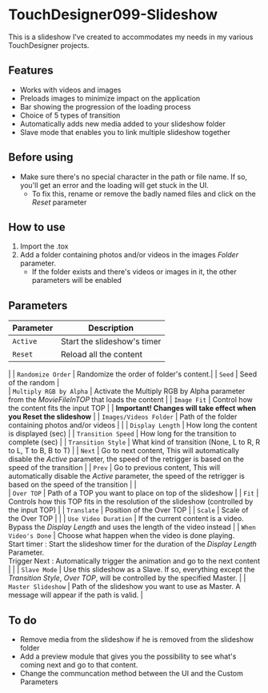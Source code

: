 # TouchDesigner099-Slideshow

This is a slideshow I've created to accommodates my needs in my various TouchDesigner projects.

## Features
- Works with videos and images
- Preloads images to minimize impact on the application
- Bar showing the progression of the loading process
- Choice of 5 types of transition
- Automatically adds new media added to your slideshow folder
- Slave mode that enables you to link multiple slideshow together 

## Before using
- Make sure there's no special character in the path or file name. If so, you'll get an error and the loading will get stuck in the UI.
  - To fix this, rename or remove the badly named files and click on the *Reset* parameter

## How to use
1. Import the .tox
2. Add a folder containing photos and/or videos in the images *Folder* parameter.
   - If the folder exists and there's videos or images in it, the other parameters will be enabled
   

## Parameters
| Parameter                     | Description |
| :---                           | -------------------------------------------- |
| `Active`                        | Start the slideshow's timer  |
| `Reset`                         | Reload all the content   |
|
| `Randomize Order`               | Randomize the order of folder's content.|
| `Seed`                          | Seed of the random  |  
| `Multiply RGB by Alpha`         | Activate the Multiply RGB by Alpha parameter from the *MovieFileInTOP* that loads the content | 
| `Image Fit`                   | Control how the content fits the input TOP  | 
| **Important! Changes will take effect when you Reset the slideshow**
|
| `Images/Videos Folder`          | Path of the folder containing photos and/or videos | 
|
| `Display Length`                | How long the content is displayed (sec)  | 
| `Transition Speed`              | How long for the transition to complete (sec)  | 
| `Transition Style`              | What kind of transition (None, L to R, R to L, T to B, B to T)  | 
| `Next`                          | Go to next content, This will automatically disable the *Active* parameter, the speed of the retrigger is based on the speed of the transition  | 
| `Prev`                          | Go to previous content, This will automatically disable the *Active* parameter, the speed of the retrigger is based on the speed of the transition  | 
|                       
| `Over TOP`                      | Path of a TOP you want to place on top of the slideshow  | 
| `Fit`                           | Controls how this TOP fits in the resolution of the slideshow (controlled by the input TOP)  | 
| `Translate`                     | Position of the Over TOP  | 
| `Scale`                         | Scale of the Over TOP  | 
|
| `Use Video Duration`            | If the current content is a video. Bypass the *Display Length* and uses the length of the video instead  | 
| `When Video's Done`             | Choose what happen when the video is done playing.<br />Start timer : Start the slideshow timer for the duration of the *Display Length* Parameter.<br />Trigger Next : Automatically trigger the animation and go to the next content  | 
|
| `Slave Mode`                    | Use this slideshow as a Slave. If so, everything except the *Transition Style*, *Over TOP*, will be controlled by the specified Master.  |
| `Master Slideshow`              | Path of the slideshow you want to use as Master. A message will appear if the path is valid.  |

## To do
- Remove media from the slideshow if he is removed from the slideshow folder
- Add a preview module that gives you the possibility to see what's coming next and go to that content.
- Change the communcation method between the UI and the Custom Parameters
